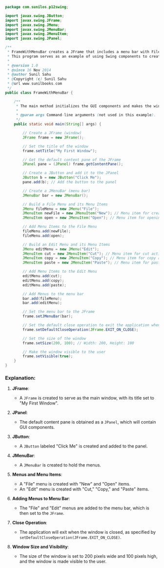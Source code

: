```java
package com.sunilos.p12swing;

import javax.swing.JButton;
import javax.swing.JFrame;
import javax.swing.JMenu;
import javax.swing.JMenuBar;
import javax.swing.JMenuItem;
import javax.swing.JPanel;

/**
 * FrameWithMenuBar creates a JFrame that includes a menu bar with File and Edit menus.
 * This program serves as an example of using Swing components to create a GUI with a menu.
 * 
 * @version 1.0
 * @since 16 Nov 2014
 * @author Sunil Sahu
 * @Copyright (c) Sunil Sahu
 * @url www.sunilbooks.com
 */
public class FrameWithMenuBar {

    /**
     * The main method initializes the GUI components and makes the window visible.
     * 
     * @param args Command-line arguments (not used in this example).
     */
    public static void main(String[] args) {

        // Create a JFrame (window)
        JFrame frame = new JFrame();

        // Set the title of the window
        frame.setTitle("My First Window");

        // Get the default content pane of the JFrame
        JPanel pane = (JPanel) frame.getContentPane();

        // Create a JButton and add it to the JPanel
        JButton b = new JButton("Click Me");
        pane.add(b); // Add the button to the panel

        // Create a JMenuBar (menu bar)
        JMenuBar bar = new JMenuBar();

        // Build a File Menu and its Menu Items
        JMenu fileMenu = new JMenu("File");
        JMenuItem newFile = new JMenuItem("New"); // Menu item for creating a new file
        JMenuItem open = new JMenuItem("Open"); // Menu item for opening a file

        // Add Menu Items to the File Menu
        fileMenu.add(newFile);
        fileMenu.add(open);

        // Build an Edit Menu and its Menu Items
        JMenu editMenu = new JMenu("Edit");
        JMenuItem cut = new JMenuItem("Cut"); // Menu item for cut action
        JMenuItem copy = new JMenuItem("Copy"); // Menu item for copy action
        JMenuItem paste = new JMenuItem("Paste"); // Menu item for paste action

        // Add Menu Items to the Edit Menu
        editMenu.add(cut);
        editMenu.add(copy);
        editMenu.add(paste);

        // Add Menus to the menu bar
        bar.add(fileMenu);
        bar.add(editMenu);

        // Set the menu bar to the JFrame
        frame.setJMenuBar(bar);

        // Set the default close operation to exit the application when the window is closed
        frame.setDefaultCloseOperation(JFrame.EXIT_ON_CLOSE); 

        // Set the size of the window
        frame.setSize(200, 100); // Width: 200, Height: 100

        // Make the window visible to the user
        frame.setVisible(true); 
    }
}
```

### Explanation:
1. **JFrame**:
   - A `JFrame` is created to serve as the main window, with its title set to "My First Window".

2. **JPanel**:
   - The default content pane is obtained as a `JPanel`, which will contain GUI components.

3. **JButton**:
   - A `JButton` labeled "Click Me" is created and added to the panel.

4. **JMenuBar**:
   - A `JMenuBar` is created to hold the menus.

5. **Menus and Menu Items**:
   - A "File" menu is created with "New" and "Open" items.
   - An "Edit" menu is created with "Cut," "Copy," and "Paste" items.

6. **Adding Menus to Menu Bar**:
   - The "File" and "Edit" menus are added to the menu bar, which is then set to the `JFrame`.

7. **Close Operation**:
   - The application will exit when the window is closed, as specified by `setDefaultCloseOperation(JFrame.EXIT_ON_CLOSE)`.

8. **Window Size and Visibility**:
   - The size of the window is set to 200 pixels wide and 100 pixels high, and the window is made visible to the user.
